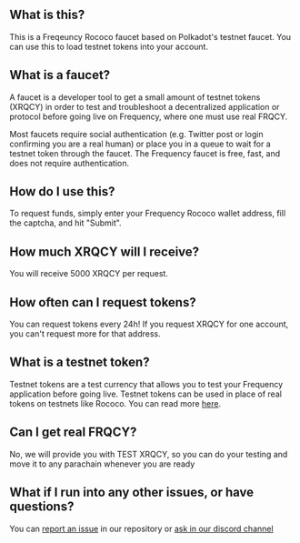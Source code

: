 ## What is this?

This is a Freqeuncy Rococo faucet based on Polkadot's testnet faucet. You can use this to load testnet tokens into your account.

## What is a faucet?

A faucet is a developer tool to get a small amount of testnet tokens (XRQCY) in order to test and troubleshoot a decentralized application or protocol before going live on Frequency, where one must use real FRQCY.

Most faucets require social authentication (e.g. Twitter post or login confirming you are a real human) or place you in a queue to wait for a testnet token through the faucet. The Frequency faucet is free, fast, and does not require authentication.

## How do I use this?

To request funds, simply enter your Frequency Rococo wallet address, fill the captcha, and hit "Submit".

## How much XRQCY will I receive?

You will receive 5000 XRQCY per request.

## How often can I request tokens?

You can request tokens every 24h! If you request XRQCY for one account, you can't request more for that address.

## What is a testnet token?

Testnet tokens are a test currency that allows you to test your Frequency application before going live. Testnet tokens can be used in place of real tokens on testnets like Rococo.
You can read more [here](https://polkadot.network/blog/rococo-v1-a-holiday-gift-to-the-polkadot-community/).

## Can I get real FRQCY?

No, we will provide you with TEST XRQCY, so you can do your testing and move it to any parachain whenever you are ready

## What if I run into any other issues, or have questions?

You can [report an issue](https://github.com/LibertyDSNP/frequency-testnet-faucet/issues) in our repository or [ask in our discord channel](https://discord.com/channels/969001918460469250/969308337864867840)
